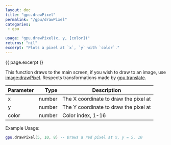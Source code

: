 ```yaml
---
layout: doc
title: "gpu.drawPixel"
permalink: "/gpu/drawPixel"
categories:
 - gpu

usage: "gpu.drawPixel(x, y, [color])"
returns: "nil"
excerpt: "Plots a pixel at `x`, `y` with `color`."
---
```


{{ page.excerpt }}

This function draws to the main screen, if you wish to draw to an image, use [image:drawPixel](/image/drawPixel).
Respects transformations made by [gpu.translate](/gpu/translate).


|Parameter|Type|Description|
|:--------|---:|-----------|
|x        |number|The X coordinate to draw the pixel at|
|y        |number|The Y coordinate to draw the pixel at|
|color    |number|Color index, 1-16|


Example Usage:
```lua
gpu.drawPixel(5, 10, 8) -- Draws a red pixel at x, y = 5, 10
```
